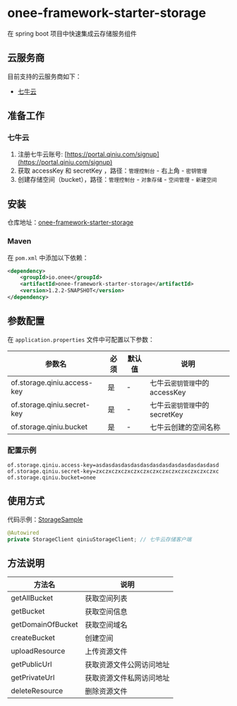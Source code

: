 # onee-framework-starter-storage

在 spring boot 项目中快速集成云存储服务组件

## 云服务商

目前支持的云服务商如下：
 
- [七牛云](https://www.qiniu.com)

## 准备工作

### 七牛云

1. 注册七牛云账号: [https://portal.qiniu.com/signup](https://portal.qiniu.com/signup)
2. 获取 accessKey 和 secretKey ，路径：`管理控制台` - 右上角 - `密钥管理`
2. 创建存储空间（bucket），路径：`管理控制台` - `对象存储` - `空间管理` - `新建空间`

## 安装

仓库地址：[onee-framework-starter-storage](https://search.maven.org/artifact/io.onee/onee-framework-starter-storage)

### Maven

在 `pom.xml` 中添加以下依赖：

```xml
<dependency>
    <groupId>io.onee</groupId>
    <artifactId>onee-framework-starter-storage</artifactId>
    <version>1.2.2-SNAPSHOT</version>
</dependency>
```

## 参数配置

在 `application.properties` 文件中可配置以下参数：

| 参数名 | 必须 | 默认值 | 说明 |
| ---- | ---- | ---- | ---- |
| of.storage.qiniu.access-key | 是 | - | 七牛云`密钥管理`中的 accessKey |
| of.storage.qiniu.secret-key | 是 | - | 七牛云`密钥管理`中的 secretKey |
| of.storage.qiniu.bucket | 是 | - | 七牛云创建的空间名称 |

### 配置示例

```properties
of.storage.qiniu.access-key=asdasdasdasdasdasdasdasdasdasdasdasdasd
of.storage.qiniu.secret-key=zxczxczxczxczxczxczxczxczxczxczxczxczxc
of.storage.qiniu.bucket=onee
```

## 使用方式

代码示例：[StorageSample](../onee-framework-sample/src/main/java/io/onee/framework/sample/StorageSample.java)

```java
@Autowired
private StorageClient qiniuStorageClient; // 七牛云存储客户端
```

## 方法说明

| 方法名 | 说明 |
| ---- | ---- |
| getAllBucket | 获取空间列表 |
| getBucket | 获取空间信息 |
| getDomainOfBucket | 获取空间域名 |
| createBucket | 创建空间 |
| uploadResource | 上传资源文件 |
| getPublicUrl | 获取资源文件公网访问地址 |
| getPrivateUrl | 获取资源文件私网访问地址 |
| deleteResource | 删除资源文件 |
